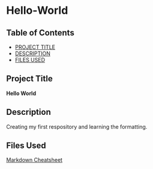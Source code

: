 # Hello-World
## Table of Contents

- [PROJECT TITLE](#Project-Title)
- [DESCRIPTION](#Description)
- [FILES USED](#Files-Used)

## Project Title

**Hello World**

## Description

Creating my first respository and learning the formatting.

## Files Used

[Markdown Cheatsheet](https://www.markdownguide.org/cheat-sheet/)

